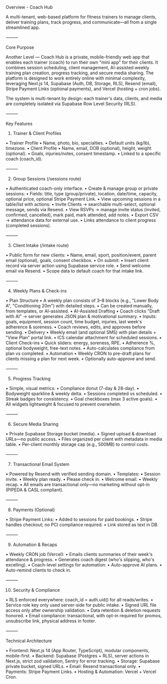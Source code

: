 Overview - Coach Hub

A multi-tenant, web-based platform for fitness trainers to manage clients, deliver training plans, track progress, and communicate—all from a single streamlined app.

⸻

Core Purpose

Another Level — Coach Hub is a private, mobile-friendly web app that enables each trainer (coach) to run their own "mini app" for their clients. It combines session scheduling, client management, AI-assisted weekly training plan creation, progress tracking, and secure media sharing. The platform is designed to work entirely online with minimal complexity, leveraging Next.js 14, Supabase (Auth, DB, Storage, RLS), Resend (email), Stripe Payment Links (optional payments), and Vercel (hosting + cron jobs).

The system is multi-tenant by design: each trainer's data, clients, and media are completely isolated via Supabase Row Level Security (RLS).

⸻

Key Features

1. Trainer & Client Profiles

• Trainer Profile
• Name, photo, bio, specialties.
• Default units (kg/lb), timezone.
• Client Profile
• Name, email, DOB (optional), height, weight (optional).
• Goals, injuries/notes, consent timestamp.
• Linked to a specific coach (coach_id).

⸻

2. Group Sessions (/sessions route)

• Authenticated coach-only interface.
• Create & manage group or private sessions:
• Fields: title, type (group/private), location, date/time, capacity, optional price, optional Stripe Payment Link.
• View upcoming sessions in a table/list with actions:
• Invite Clients → searchable multi-select, optional message, sends via Resend.
• View RSVPs → manage invite status (invited, confirmed, cancelled), mark paid, mark attended, add notes.
• Export CSV → attendance data for external use.
• Links attendance to client progress (completed sessions).

⸻

3. Client Intake (/intake route)

• Public form for new clients:
• Name, email, sport, position/event, parent email (optional), goals, consent checkbox.
• On submit:
• Insert client record via server action using Supabase service role.
• Send welcome email via Resend.
• Scope data to default coach for that intake link.

⸻

4. Weekly Plans & Check-ins

• Plan Structure
• A weekly plan consists of 3–8 blocks (e.g., "Lower Body A", "Conditioning 20m") with detailed steps.
• Can be created manually, from templates, or AI-assisted.
• AI-Assisted Drafting
• Coach clicks "Draft with AI" → server generates JSON plan & motivational summary.
• Inputs: goals, equipment, session count, time budget, injuries, last week's adherence & soreness.
• Coach reviews, edits, and approves before sending.
• Delivery
• Weekly email (and optional SMS) with plan details + "View Plan" portal link.
• ICS calendar attachment for scheduled sessions.
• Client Check-ins
• Quick sliders: energy, soreness, RPE.
• Adherence %, optional bodyweight, free-text notes.
• Auto-calculates compliance from plan vs completed.
• Automation
• Weekly CRON to pre-draft plans for clients missing a plan for next week.
• Optionally auto-approve and send.

⸻

5. Progress Tracking

• Simple, visual metrics:
• Compliance donut (7-day & 28-day).
• Bodyweight sparkline & weekly delta.
• Sessions completed vs scheduled.
• Streak badges for consistency.
• Goal checkboxes (max 3 active goals).
• All widgets lightweight & focused to prevent overwhelm.

⸻

6. Secure Media Sharing

• Private Supabase Storage bucket (media).
• Signed upload & download URLs—no public access.
• Files organized per client with metadata in media table.
• Per-client monthly storage cap (e.g., 500MB) to control costs.

⸻

7. Transactional Email System

• Powered by Resend with verified sending domain.
• Templates:
• Session invite.
• Weekly plan ready.
• Please check in.
• Welcome email.
• Weekly recap.
• All emails are transactional only—no marketing without opt-in (PIPEDA & CASL compliant).

⸻

8. Payments (Optional)

• Stripe Payment Links:
• Added to sessions for paid bookings.
• Stripe handles checkout; no PCI compliance required.
• Link stored as text in DB.

⸻

9. Automation & Recaps

• Weekly CRON job (Vercel):
• Emails clients summaries of their week's attendance & progress.
• Generates coach digest (who's slipping, who's excelling).
• Coach-level settings for automation:
• Auto-approve AI plans.
• Auto-remind clients to check in.

⸻

10. Security & Compliance

• RLS enforced everywhere: coach_id = auth.uid() for all reads/writes.
• Service role key only used server-side for public intake.
• Signed URL file access only after ownership validation.
• Data retention & deletion requests honored.
• Email compliance: transactional, with opt-in required for promos, unsubscribe link, physical address in footer.

⸻

Technical Architecture

• Frontend: Next.js 14 (App Router, TypeScript), modular components, mobile-first.
• Backend: Supabase (Postgres + RLS), server actions in Next.js, strict zod validation, Sentry for error tracking.
• Storage: Supabase private bucket, signed URLs.
• Email: Resend transactional only.
• Payments: Stripe Payment Links.
• Hosting & Automation: Vercel + Vercel Cron.
